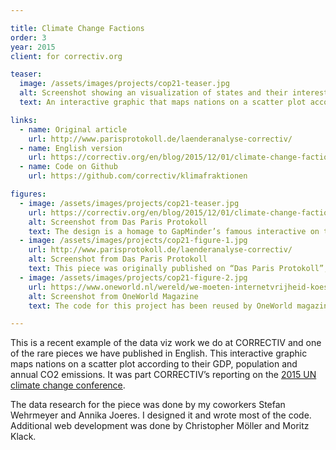 ```yaml
---

title: Climate Change Factions
order: 3
year: 2015
client: for correctiv.org

teaser:
  image: /assets/images/projects/cop21-teaser.jpg
  alt: Screenshot showing an visualization of states and their interests in the Paris climate change conference
  text: An interactive graphic that maps nations on a scatter plot according to their GDP, population and annual CO2 emissions, used in CORRECTIV’s reporting on the 2015 UN Climate Change Conference.

links:
  - name: Original article
    url: http://www.parisprotokoll.de/laenderanalyse-correctiv/
  - name: English version
    url: https://correctiv.org/en/blog/2015/12/01/climate-change-factions/
  - name: Code on Github
    url: https://github.com/correctiv/klimafraktionen

figures:
  - image: /assets/images/projects/cop21-teaser.jpg
    url: https://correctiv.org/en/blog/2015/12/01/climate-change-factions/
    alt: Screenshot from Das Paris Protokoll
    text: The design is a homage to GapMinder’s famous interactive on the “Wealth & Health of Nations”, popularized by Hans Rosling. Click on “linear scale” for maximum effect.
  - image: /assets/images/projects/cop21-figure-1.jpg
    url: http://www.parisprotokoll.de/laenderanalyse-correctiv/
    alt: Screenshot from Das Paris Protokoll
    text: This piece was originally published on “Das Paris Protokoll”, a website that provided in-depth reporting from the UN Climate Change Conference. It was a collaboration between CORRECTIV and German public broadcaster NDR.
  - image: /assets/images/projects/cop21-figure-2.jpg
    url: https://www.oneworld.nl/wereld/we-moeten-internetvrijheid-koesteren
    alt: Screenshot from OneWorld Magazine
    text: The code for this project has been reused by OneWorld magazine in Holland to visualize the state of internet censorship across the world.

---
```


This is a recent example of the data viz work we do at CORRECTIV and one of the rare pieces we have published in English. This interactive graphic maps nations on a scatter plot according to their GDP, population and annual CO2 emissions. It was part CORRECTIV’s reporting on the [2015 UN climate change conference](http://www.parisprotokoll.de/).

The data research for the piece was done by my coworkers Stefan Wehrmeyer and Annika Joeres. I designed it and wrote most of the code. Additional web development was done by Christopher Möller and Moritz Klack.
